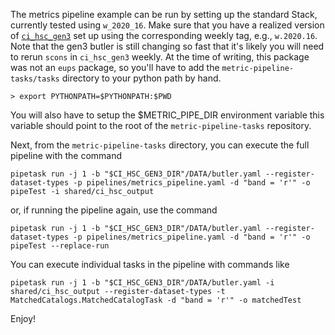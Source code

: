 The metrics pipeline example can be run by setting up the standard Stack,
currently tested using `w_2020_16`. Make sure that you have a realized version
of [`ci_hsc_gen3`](https://github.com/lsst/ci_hsc_gen3) set up using the
corresponding weekly tag, e.g., `w.2020.16`. Note that the gen3 butler is still
changing so fast that it's likely you will need to rerun `scons`
in `ci_hsc_gen3` weekly. At the time of writing, this package was not an `eups`
package, so you'll have to add the `metric-pipeline-tasks/tasks` directory to
your python path by hand.

`> export PYTHONPATH=$PYTHONPATH:$PWD`

You will also have to setup the $METRIC\_PIPE\_DIR environment variable this
variable should point to the root of the `metric-pipeline-tasks` repository.

Next, from the `metric-pipeline-tasks` directory, you can execute the full
pipeline with the command

`pipetask run -j 1 -b "$CI_HSC_GEN3_DIR"/DATA/butler.yaml --register-dataset-types -p pipelines/metrics_pipeline.yaml -d "band = 'r'" -o pipeTest -i shared/ci_hsc_output`

or, if running the pipeline again, use the command

`pipetask run -j 1 -b "$CI_HSC_GEN3_DIR"/DATA/butler.yaml --register-dataset-types -p pipelines/metrics_pipeline.yaml -d "band = 'r'" -o pipeTest --replace-run`

You can execute individual tasks in the pipeline with commands like

`pipetask run -j 1 -b "$CI_HSC_GEN3_DIR"/DATA/butler.yaml -i shared/ci_hsc_output --register-dataset-types -t MatchedCatalogs.MatchedCatalogTask -d "band = 'r'" -o matchedTest`

Enjoy!
